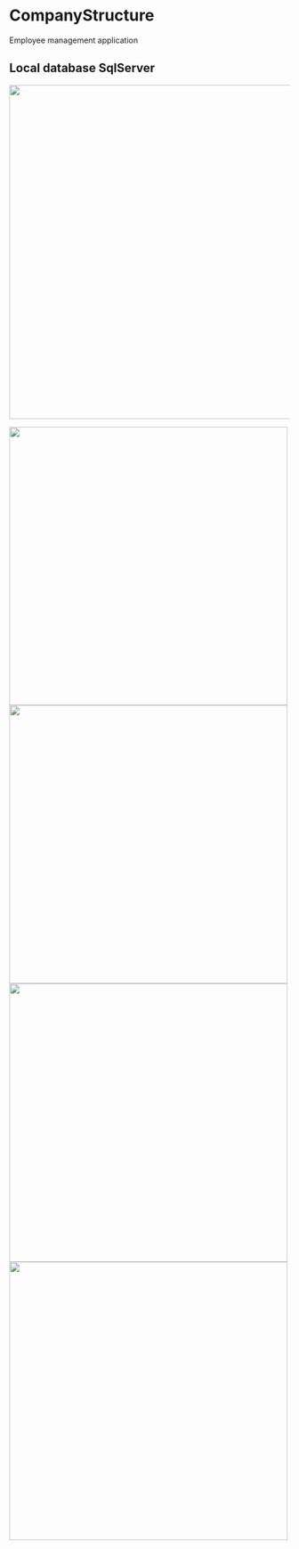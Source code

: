# CompanyStructure
Employee management application <br>
## Local database SqlServer <br>


<img src="https://github.com/trzcinska-magdalena/CompanyStructure/assets/109164652/536cfd1a-c29f-4bec-be61-12dfecc6be43" width="600"> <br>




<img src="https://github.com/trzcinska-magdalena/CompanyStructure/assets/109164652/7db8480c-0cb0-4b60-9b5f-188e92f1561f" width="500"><br>
<img src="https://github.com/trzcinska-magdalena/CompanyStructure/assets/109164652/6af3b28a-30b4-41c0-9b81-d62f6f5a6f82" width="500"><br>
<img src="https://github.com/trzcinska-magdalena/CompanyStructure/assets/109164652/ee86b056-e87e-4fa1-b4dc-07a7ad65989a" width="500"><br>
<img src="https://github.com/trzcinska-magdalena/CompanyStructure/assets/109164652/94a9129f-6acf-4e3f-8b90-abae7271d18c" width="500"><br>
